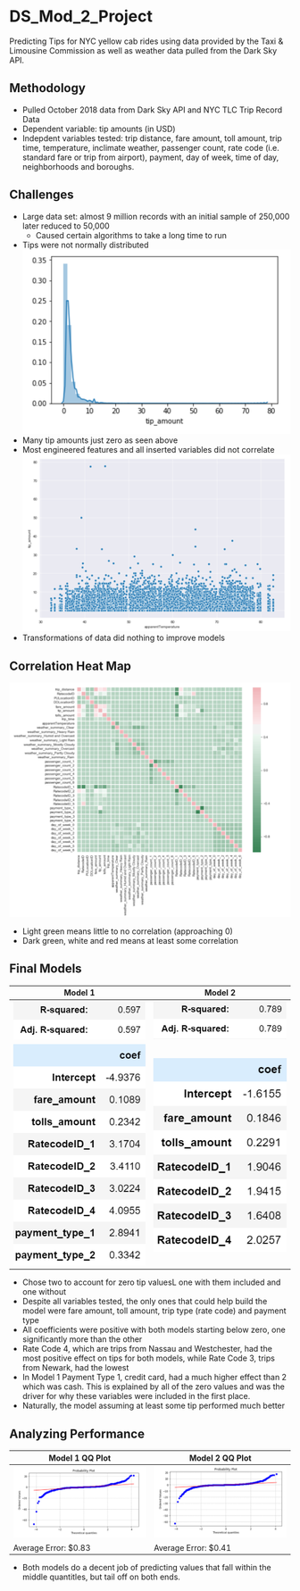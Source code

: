 # DS_Mod_2_Project
Predicting Tips for NYC yellow cab rides using data provided by the Taxi & Limousine Commission as well as weather data pulled from the Dark Sky API.

## Methodology ##
* Pulled October 2018 data from Dark Sky API and NYC TLC Trip Record Data
* Dependent variable: tip amounts (in USD)
* Indepdent variables tested: trip distance, fare amount, toll amount, trip time, temperature, inclimate weather, passenger count, rate code (i.e. standard fare or trip from airport), payment, day of week, time of day, neighborhoods and boroughs.

## Challenges ##
* Large data set: almost 9 million records with an initial sample of 250,000 later reduced to 50,000
  * Caused certain algorithms to take a long time to run
* Tips were not normally distributed
![chart1](Charts/tip_amount_dist.png)<br>
* Many tip amounts just zero as seen above
* Most engineered features and all inserted variables did not correlate
![chart1](Charts/tip_temp_scatter.png)<br>
* Transformations of data did nothing to improve models

## Correlation Heat Map ##
![chart1](Charts/corr_heatmap.png)<br>
* Light green means little to no correlation (approaching 0)
* Dark green, white and red means at least some correlation


 ## Final Models ##
| Model 1 | Model 2 |
| -------- | -------- |
|![chart1](Charts/r2_model1.png) | ![chart1](Charts/r2_model2.png)|
|![chart1](Charts/coef_model1.png) | ![chart1](Charts/coef_model2.png)|
* Chose two to account for zero tip valuesL one with them included and one without
* Despite all variables tested, the only ones that could help build the model were fare amount, toll amount, trip type (rate code) and payment type
 * All coefficients were positive with both models starting below zero, one significantly more than the other
 * Rate Code 4, which are trips from Nassau and Westchester, had the most positive effect on tips for both models, while Rate Code 3, trips from Newark, had the lowest
 * In Model 1 Payment Type 1, credit card, had a much higher effect than 2 which was cash. This is explained by all of the zero values and was the driver for why these variables were included in the first place.
* Naturally, the model assuming at least some tip performed much better

## Analyzing Performance ##
| Model 1 QQ Plot  | Model 2 QQ Plot|
| -------- | -------- |
|![chart1](Charts/qq_model1.png) | ![chart1](Charts/qq_model2.png)|
| Average Error: $0.83 | Average Error: $0.41 |
* Both models do a decent job of predicting values that fall within the middle quantitles, but tail off on both ends.
